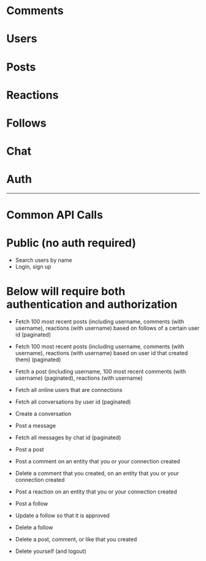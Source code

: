# Comments

# Users

# Posts

# Reactions

# Follows

# Chat

# Auth


----

# Common API Calls

# Public (no auth required)

- Search users by name
- Login, sign up

# Below will require both authentication and authorization

- Fetch 100 most recent posts (including username, comments (with username), reactions (with username) based on follows of a certain user id (paginated)

- Fetch 100 most recent posts (including username, comments (with username), reactions (with username) based on user id that created them) (paginated)

- Fetch a post (including username, 100 most recent comments (with username) (paginated), reactions (with username)

- Fetch all online users that are connections
- Fetch all conversations by user id (paginated)
- Create a conversation
- Post a message
- Fetch all messages by chat id (paginated)

- Post a post
- Post a comment on an entity that you or your connection created
- Delete a comment that you created, on an entity that you or your connection created
- Post a reaction on an entity that you or your connection created

- Post a follow
- Update a follow so that it is approved
- Delete a follow

- Delete a post, comment, or like that you created
- Delete yourself (and logout)

